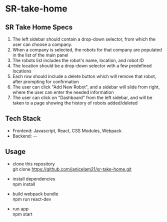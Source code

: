 # SR-take-home


## SR Take Home Specs
1. The left sidebar should contain a drop-down selector, from which the user can choose a company.
2. When a company is selected, the robots for that company are populated in the list of the main panel
3. The robots list includes the robot's name, location, and robot ID
4. The location should be a drop-down selector with a few predefined locations
5. Each row should include a delete button which will remove that robot, after prompting for confirmation
6. The user can click "Add New Robot", and a sidebar will slide from right, where the user can enter the needed information
7. The user can click on "Dashboard" from the left sidebar, and will be taken to a page showing the history of robots added/deleted


## Tech Stack
* Frontend: Javascript, React, CSS Modules, Webpack
* Backend: --


## Usage
* clone this repository  
git clone https://github.com/janicelam21/sr-take-home.git

* install dependencies  
npm install 

* build webpack bundle  
npm run react-dev

* run app  
npm start